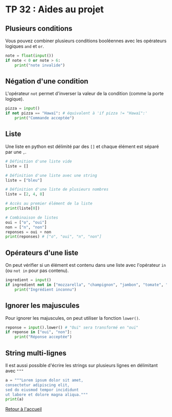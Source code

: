 # TP 32 : Aides au projet

## Plusieurs conditions

Vous pouvez combiner plusieurs conditions booléennes avec les opérateurs logiques `and` et `or`.

```python
note = float(input())
if note < 0 or note > 6:
    print("note invalide")
```

## Négation d'une condition

L'opérateur `not` permet d'inverser la valeur de la condition (comme la porte logique).

```python
pizza = input()
if not pizza == "Hawaï": # équivalent à 'if pizza != "Hawaï":'
    print("Commande acceptée")
```

## Liste

Une liste en python est délimité par des `[]` et chaque élément est séparé par une `,`. 

```python
# Définition d'une liste vide
liste = []

# Définition d'une liste avec une string
liste = ["bleu"]

# Définition d'une liste de plusieurs nombres
liste = [2, 4, 8]

# Accès au premier élément de la liste
print(liste[0])

# Combinaison de listes
oui = ["o", "oui"]
non = ["n", "non"]
reponses = oui + non
print(reponses) # ["o", "oui", "n", "non"]
```

## Opérateurs d'une liste

On peut vérifier si un élément est contenu dans une liste avec l'opérateur `in` (ou `not in` pour pas contenu).

```python
ingredient = input()
if ingredient not in ["mozzarella", "champignon", "jambon", "tomate", "ananas"]:
    print("Ingrédient inconnu")
```

## Ignorer les majuscules

Pour ignorer les majuscules, on peut utiliser la fonction `lower()`.

```python
reponse = input().lower() # "Oui" sera transformé en "oui"
if reponse in ["oui", "non"]:
    print("Réponse acceptée")
```

## String multi-lignes

Il est aussi possible d'écrire les strings sur plusieurs lignes en délimitant avec `"""`

```python
a = """Lorem ipsum dolor sit amet,
consectetur adipiscing elit,
sed do eiusmod tempor incididunt
ut labore et dolore magna aliqua."""
print(a)
```

[Retour à l'accueil](../README.md)
